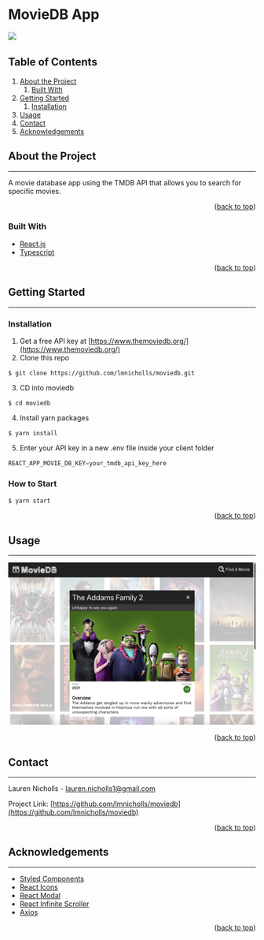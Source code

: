 <div id="top"></div>

# MovieDB App
![](./images/README/AppScreenshot.png)

## Table of Contents
1. [About the Project](#about-the-project)
    1. [Built With](#built-with)
2. [Getting Started](#getting-started)
    1. [Installation](#installation)
3. [Usage](#usage)
4. [Contact](#contact)
5. [Acknowledgements](#acknowledgements)

## About the Project
---
A movie database app using the TMDB API that allows you to search for specific movies.

<p align="right">(<a href="#top">back to top</a>)</p>

### Built With
* [React.js](https://reactjs.org)
* [Typescript](https://www.typescriptlang.org/)

<p align="right">(<a href="#top">back to top</a>)</p>

## Getting Started
---
### Installation
1. Get a free API key at [https://www.themoviedb.org/](https://www.themoviedb.org/)
2. Clone this repo
```
$ git clone https://github.com/lmnicholls/moviedb.git
```
3. CD into moviedb
``` 
$ cd moviedb
```
4. Install yarn packages
```
$ yarn install
```
5. Enter your API key in a new .env file inside your client folder
```js
REACT_APP_MOVIE_DB_KEY=your_tmdb_api_key_here
```
### How to Start
```
$ yarn start
```

<p align="right">(<a href="#top">back to top</a>)</p>

## Usage
---
![](./images/README/MovieDetail.png)

<p align="right">(<a href="#top">back to top</a>)</p>

## Contact
---
Lauren Nicholls - lauren.nicholls1@gmail.com

Project Link: [https://github.com/lmnicholls/moviedb](https://github.com/lmnicholls/moviedb)

<p align="right">(<a href="#top">back to top</a>)</p>

## Acknowledgements
---

* [Styled Components](https://styled-components.com/)
* [React Icons](https://react-icons.github.io/react-icons/)
* [React Modal](https://www.npmjs.com/package/react-modal)
* [React Infinite Scroller](https://www.npmjs.com/package/react-infinite-scroller)
* [Axios](https://www.axios.com/)

<p align="right">(<a href="#top">back to top</a>)</p>
